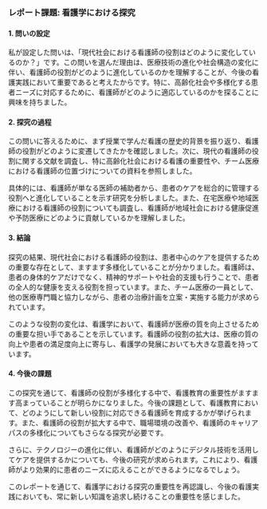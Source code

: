 ### レポート課題: 看護学における探究

#### 1. 問いの設定

私が設定した問いは、「現代社会における看護師の役割はどのように変化しているのか？」です。この問いを選んだ理由は、医療技術の進化や社会構造の変化に伴い、看護師の役割がどのように進化しているのかを理解することが、今後の看護実践において重要であると考えたからです。特に、高齢化社会や多様化する患者ニーズに対応するために、看護師がどのように適応しているのかを探ることに興味を持ちました。

#### 2. 探究の過程

この問いに答えるために、まず授業で学んだ看護の歴史的背景を振り返り、看護師の役割がどのように変遷してきたかを確認しました。次に、現代の看護師の役割に関する文献を調査し、特に高齢化社会における看護の重要性や、チーム医療における看護師の位置づけについての資料を参照しました。

具体的には、看護師が単なる医師の補助者から、患者のケアを総合的に管理する役割へと進化していることを示す研究を分析しました。また、在宅医療や地域医療における看護師の役割についても調査し、看護師が地域社会における健康促進や予防医療にどのように貢献しているかを理解しました。

#### 3. 結論

探究の結果、現代社会における看護師の役割は、患者中心のケアを提供するための重要な存在として、ますます多様化していることが分かりました。看護師は、患者の身体的ケアだけでなく、精神的サポートや社会的支援も行うことで、患者の全人的な健康を支える役割を担っています。また、チーム医療の一員として、他の医療専門職と協力しながら、患者の治療計画を立案・実施する能力が求められています。

このような役割の変化は、看護学において、看護師が医療の質を向上させるための重要な担い手であることを示しています。看護師の役割の拡大は、医療の質の向上や患者の満足度向上に寄与し、看護学の発展においても大きな意義を持っています。

#### 4. 今後の課題

この探究を通じて、看護師の役割が多様化する中で、看護教育の重要性がますます高まっていることが明らかになりました。今後の課題として、看護教育において、どのようにして新しい役割に対応できる看護師を育成するかが挙げられます。また、看護師の役割が拡大する中で、職場環境の改善や、看護師のキャリアパスの多様化についてもさらなる探究が必要です。

さらに、テクノロジーの進化に伴い、看護師がどのようにデジタル技術を活用してケアを提供するかについても、今後の研究が求められます。これにより、看護師がより効果的に患者のニーズに応えることができるようになるでしょう。

このレポートを通じて、看護学における探究の重要性を再認識し、今後の看護実践においても、常に新しい知識を追求し続けることの重要性を感じました。